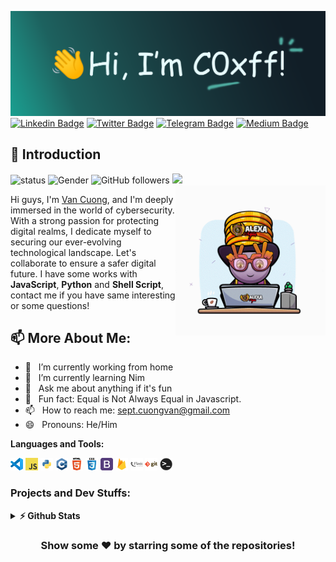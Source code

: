 ![alt text](https://github.com/C0xff/C0xff/blob/main/header.png?raw=True)
[![Linkedin Badge](https://img.shields.io/badge/LinkedIn-0077B5?style=for-the-badge&logo=linkedin&logoColor=white)](https://linkedin.com/in/c0xff)
[![Twitter Badge](https://img.shields.io/badge/Twitter-1DA1F2?style=for-the-badge&logo=twitter&logoColor=white)](https://twitter.com/c0xff)
[![Telegram Badge](https://img.shields.io/badge/Telegram-2CA5E0?style=for-the-badge&logo=telegram&logoColor=white)](https://t.me/c0xff)
[![Medium Badge](https://img.shields.io/badge/Medium-12100E?style=for-the-badge&logo=medium&logoColor=white)](https://medium.com/@sept.cuongvan)
## 👋 Introduction
![status](https://img.shields.io/badge/status-up-brightgreen) 
![Gender](https://img.shields.io/badge/gender-%F0%9F%A4%B5-lightgrey)
![GitHub followers](https://img.shields.io/github/followers/C0xff?label=Follow&style=social)
![](https://visitor-badge.lithub.cc/badge?page_id=github.com/C0xff)
<img align="right" alt="GIF" src="https://github.com/C0xff/C0xff/blob/main/code.gif" width="240px"/>

Hi guys, I'm [Van Cuong](https://github.com/C0xff), and I'm deeply immersed in the world of cybersecurity. With a strong passion for protecting digital realms, I dedicate myself to securing our ever-evolving technological landscape. Let's collaborate to ensure a safer digital future.
I have some works with **JavaScript**, **Python** and **Shell Script**, contact me if you have same interesting or some questions!

## 📫 More About Me:
- 🔭 &nbsp; I’m currently working from home
- 🌱 &nbsp; I’m currently learning Nim
- 💬 &nbsp; Ask me about anything if it's fun
- 👾 &nbsp; Fun fact: Equal is Not Always Equal in Javascript.
- 📫 &nbsp; How to reach me: sept.cuongvan@gmail.com
- 😄 &nbsp; Pronouns: He/Him

**Languages and Tools:**
<br>

<code><img height="20" src="https://raw.githubusercontent.com/github/explore/80688e429a7d4ef2fca1e82350fe8e3517d3494d/topics/visual-studio-code/visual-studio-code.png"></code>
<code><img height="20" src="https://raw.githubusercontent.com/github/explore/80688e429a7d4ef2fca1e82350fe8e3517d3494d/topics/javascript/javascript.png"></code>
<code><img height="20" src="https://raw.githubusercontent.com/github/explore/80688e429a7d4ef2fca1e82350fe8e3517d3494d/topics/python/python.png"></code>
<code><img height="20" src="https://raw.githubusercontent.com/github/explore/80688e429a7d4ef2fca1e82350fe8e3517d3494d/topics/cpp/cpp.png"></code>
<code><img height = "20" src = "https://raw.githubusercontent.com/github/explore/80688e429a7d4ef2fca1e82350fe8e3517d3494d/topics/html/html.png"></code>
<code><img height = "20" src = "https://raw.githubusercontent.com/github/explore/80688e429a7d4ef2fca1e82350fe8e3517d3494d/topics/css/css.png"></code>
<code><img height = "20" src = "https://raw.githubusercontent.com/github/explore/80688e429a7d4ef2fca1e82350fe8e3517d3494d/topics/bootstrap/bootstrap.png"></code>
<code><img height="20" src="https://raw.githubusercontent.com/github/explore/80688e429a7d4ef2fca1e82350fe8e3517d3494d/topics/firebase/firebase.png"></code>
<code><img height="20" src="https://raw.githubusercontent.com/github/explore/80688e429a7d4ef2fca1e82350fe8e3517d3494d/topics/flask/flask.png"></code>
<code><img height="20" src="https://raw.githubusercontent.com/github/explore/80688e429a7d4ef2fca1e82350fe8e3517d3494d/topics/git/git.png"></code>
<code><img height="20" src="https://raw.githubusercontent.com/github/explore/80688e429a7d4ef2fca1e82350fe8e3517d3494d/topics/terminal/terminal.png"></code>

### Projects and Dev Stuffs:

<details>	
  <summary><b>⚡ Github Stats</b></summary>
  <p align="center"> <img height="180em" src="https://github-readme-stats.vercel.app/api?username=C0xff&show_icons=true&hide_border=true&&count_private=true&include_all_commits=true&theme=merko" />
</details>

<div align="center">

### Show some ❤️ by starring some of the repositories!
</div>
